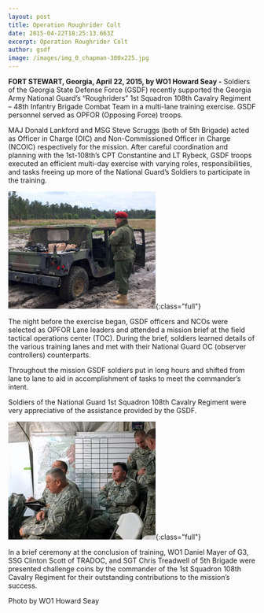 ```yaml
---
layout: post
title: Operation Roughrider Colt
date: 2015-04-22T18:25:13.663Z
excerpt: Operation Roughrider Colt
author: gsdf
image: /images/img_0_chapman-300x225.jpg
---
```

**FORT STEWART, Georgia, April 22, 2015, by WO1 Howard Seay -** Soldiers of the Georgia State Defense Force (GSDF) recently supported the Georgia Army National Guard’s “Roughriders” 1st Squadron 108th Cavalry Regiment – 48th Infantry Brigade Combat Team in a multi-lane training exercise. GSDF personnel served as OPFOR (Opposing Force) troops.

MAJ Donald Lankford and MSG Steve Scruggs (both of 5th Brigade) acted as Officer in Charge (OIC) and Non-Commissioned Officer in Charge (NCOIC) respectively for the mission. After careful coordination and planning with the 1st-108th’s CPT Constantine and LT Rybeck, GSDF troops executed an efficient multi-day exercise with varying roles, responsibilities, and tasks freeing up more of the National Guard’s Soldiers to participate in the training.

![](/images/img_04_chapman-300x239.jpg){:class="full"}

The night before the exercise began, GSDF officers and NCOs were selected as OPFOR Lane leaders and attended a mission brief at the field tactical operations center (TOC). During the brief, soldiers learned details of the various training lanes and met with their National Guard OC (observer controllers) counterparts.

Throughout the mission GSDF soldiers put in long hours and shifted from lane to lane to aid in accomplishment of tasks to meet the commander’s intent.

Soldiers of the National Guard 1st Squadron 108th Cavalry Regiment were very appreciative of the assistance provided by the GSDF.

![](/images/img_046_chapman-300x240.jpg){:class="full"}


In a brief ceremony at the conclusion of training, WO1 Daniel Mayer of G3, SSG Clinton Scott of TRADOC, and SGT Chris Treadwell of 5th Brigade were presented challenge coins by the commander of the 1st Squadron 108th Cavalry Regiment for their outstanding contributions to the mission’s success.

Photo by WO1 Howard Seay